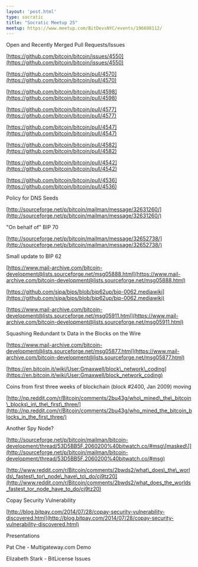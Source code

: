 ```yaml
---
layout: 'post.html'
type: socratic
title: "Socratic Meetup 25"
meetup: https://www.meetup.com/BitDevsNYC/events/196608112/
---
```


Open and Recently Merged Pull Requests/Issues

[https://github.com/bitcoin/bitcoin/issues/4550](https://github.com/bitcoin/bitcoin/issues/4550)

[https://github.com/bitcoin/bitcoin/pull/4570](https://github.com/bitcoin/bitcoin/pull/4570)

[https://github.com/bitcoin/bitcoin/pull/4598](https://github.com/bitcoin/bitcoin/pull/4598)

[https://github.com/bitcoin/bitcoin/pull/4577](https://github.com/bitcoin/bitcoin/pull/4577)

[https://github.com/bitcoin/bitcoin/pull/4547](https://github.com/bitcoin/bitcoin/pull/4547)

[https://github.com/bitcoin/bitcoin/pull/4582](https://github.com/bitcoin/bitcoin/pull/4582)

[https://github.com/bitcoin/bitcoin/pull/4542](https://github.com/bitcoin/bitcoin/pull/4542)

[https://github.com/bitcoin/bitcoin/pull/4536](https://github.com/bitcoin/bitcoin/pull/4536)

Policy for DNS Seeds

[http://sourceforge.net/p/bitcoin/mailman/message/32631260/](http://sourceforge.net/p/bitcoin/mailman/message/32631260/)

"On behalf of" BIP 70

[http://sourceforge.net/p/bitcoin/mailman/message/32652738/](http://sourceforge.net/p/bitcoin/mailman/message/32652738/)

Small update to BIP 62

[https://www.mail-archive.com/bitcoin-development@lists.sourceforge.net/msg05888.html](https://www.mail-archive.com/bitcoin-development@lists.sourceforge.net/msg05888.html)

[https://github.com/sipa/bips/blob/bip62up/bip-0062.mediawiki](https://github.com/sipa/bips/blob/bip62up/bip-0062.mediawiki)

[https://www.mail-archive.com/bitcoin-development@lists.sourceforge.net/msg05911.html](https://www.mail-archive.com/bitcoin-development@lists.sourceforge.net/msg05911.html)

Squashing Redundant tx Data in the Blocks on the Wire

[https://www.mail-archive.com/bitcoin-development@lists.sourceforge.net/msg05877.html](https://www.mail-archive.com/bitcoin-development@lists.sourceforge.net/msg05877.html)

[https://en.bitcoin.it/wiki/User:Gmaxwell/block\_network\_coding](https://en.bitcoin.it/wiki/User:Gmaxwell/block_network_coding)

Coins from first three weeks of blockchain (block #2400, Jan 2009) moving

[http://np.reddit.com/r/Bitcoin/comments/2bu43g/who\_mined\_the\_bitcoin\_blocks\_in\_the\_first\_three/](http://np.reddit.com/r/Bitcoin/comments/2bu43g/who_mined_the_bitcoin_blocks_in_the_first_three/)

Another Spy Node?

[http://sourceforge.net/p/bitcoin/mailman/bitcoin-development/thread/53D5BB5F.2060200%40bitwatch.co/#msg\[masked\]](http://sourceforge.net/p/bitcoin/mailman/bitcoin-development/thread/53D5BB5F.2060200%40bitwatch.co/#msg)

[http://www.reddit.com/r/Bitcoin/comments/2bwds2/what\_does\_the\_worlds\_fastest\_tor\_node\_have\_to\_do/cj9tz20](http://www.reddit.com/r/Bitcoin/comments/2bwds2/what_does_the_worlds_fastest_tor_node_have_to_do/cj9tz20)

Copay Security Vulnerability

[http://blog.bitpay.com/2014/07/28/copay-security-vulnerability-discovered.html](http://blog.bitpay.com/2014/07/28/copay-security-vulnerability-discovered.html)

Presentations

Pat Che - Multigateway.com Demo

Elizabeth Stark - BitLicense Issues
